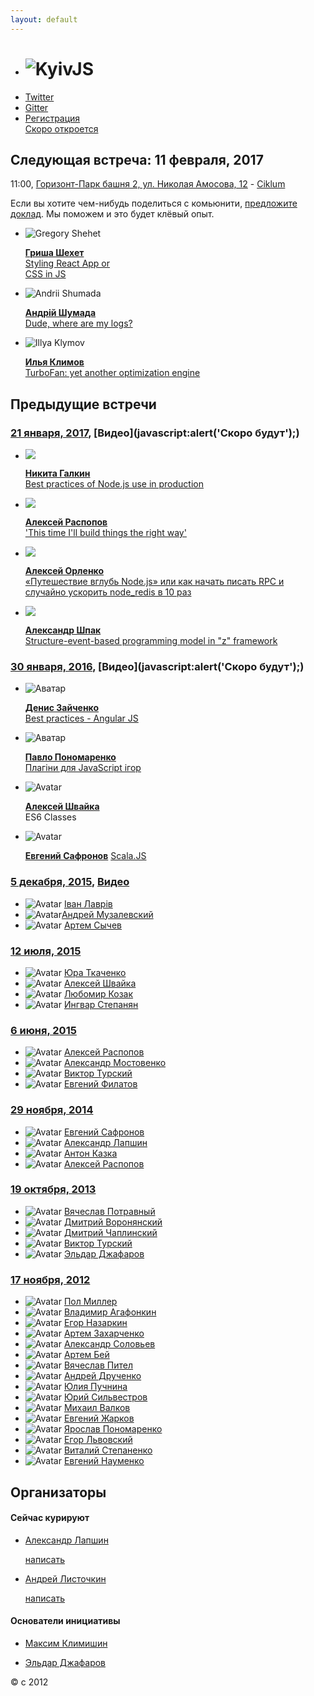 ```yaml
---
layout: default
---
```


  - # ![KyivJS](/static/kyiv-js-rectangle-no-alpha.png)
  - [Twitter](https://twitter.com/kyivjs)
  - [Gitter](https://gitter.im/dev-ua/frontend-ua/kyivjs)
  - [Регистрация <br/> Скоро откроется]()

## Следующая встреча: 11 февраля, 2017
<!--
[Донская 4а](https://maps.yandex.ua/-/CVw9rZop) - - - [Digital Future](http://digital-future.org/) + [The App Solutions](http://theappsolutions.com/)
- ![]()

  >
    [**who**]()
    [what]()
-->
11:00, [Горизонт-Парк башня 2, ул. Николая Амосова, 12](https://yandex.ru/maps/-/CZT3UNIX) - [Ciklum](https://www.ciklum.com/)

Если вы хотите чем-нибудь поделиться с комьюнити, [предложите доклад](#write-anchor). Мы поможем и это будет клёвый опыт.

- ![Gregory Shehet](static/speakers/gregory-shehet.jpg)

  >
    [**Гриша Шехет**](https://www.linkedin.com/in/gregory-shehet-9a6a8983)  
    [Styling React App or  
     CSS in JS]()

- ![Andrii Shumada](static/speakers/andrii-shumada.jpg)

  >
    [**Андрій Шумада**](https://www.linkedin.com/in/andriishumada)  
    [Dude, where are my logs?]()

- ![Illya Klymov](static/speakers/illya-klymov.jpg)

  >
    [**Илья Климов**](https://www.linkedin.com/in/illyaklymov)  
    [TurboFan: yet another optimization engine]()


## Предыдущие встречи

### [21 января, 2017](https://dou.ua/calendar/13768/), [Видео](javascript:alert\('Скоро будут'\);)

  - ![](http://frameworksdays.com/uploads/speakers/galkin.png)

    >
      [**Никита Галкин**](https://twitter.com/galk_in)  
      [Best practices of Node.js use in production](https://galk-in.github.io/kyivjs-2017)

  - ![](/static/speakers/alexey-raspopov.jpg)

    >
      [**Алексей Распопов**](https://twitter.com/alexeyraspopov)  
      ['This time I'll build things the right way'](https://alexeyraspopov.github.io/the-right-way)

  - ![](/static/speakers/alexey-orlenko.jpg)

    >
      [**Алексей Орленко**](https://www.linkedin.com/in/alexeyorlenko)  
      [«Путешествие вглубь Node.js» или как начать писать RPC и случайно ускорить node_redis в 10 раз](https://aqrln.github.io/kyivjs-2017)

  - ![](/static/speakers/oleksandr-shpak.jpg)

    >
      [**Александр Шпак**](https://www.linkedin.com/in/oleksandr-shpak-8915376)  
      [Structure-event-based programming model in "z" framework](https://drive.google.com/file/d/0B5hEGrbXzEkMdW9NV21qdG9jeVk/view)

### [30 января, 2016](http://dou.ua/calendar/9623/), [Видео](javascript:alert\('Скоро будут'\);)

  - ![Аватар](/static/speakers/denis-zaichenko.jpg)

    >
      [**Денис Зайченко**](https://www.linkedin.com/in/dzaichenko)  
      [Best practices - Angular JS]()
  - ![Аватар](/static/speakers/pavlo-ponomarenko.jpg)

    >
      [**Павло Пономаренко**](https://github.com/theshock)  
      [Плагіни для JavaScript ігор](http://slides.com/theshock/javascript-plugins/)
  - ![Avatar](/static/speakers/aleksey-shvayka.jpg)

    >
      [**Алексей Швайка**](https://www.linkedin.com/in/ashvayka)  
      ES6 Classes

  - ![Avatar](/static/speakers/evgeniy-safronov.jpg)

    >
      [**Евгений Сафронов**](https://www.linkedin.com/in/eugene-safronov-b7b257b0)
      [Scala.JS](https://www.dropbox.com/s/dnkkgwjflul54ny/Scala-JS%20%28KyivJS%2030-01%29.pdf?dl=0)

### [5 декабря, 2015](http://dou.ua/calendar/9101/), [Видео](https://www.youtube.com/playlist?list=PLxw9RJPDS60qUL9tiH3Hh-xB8rY5xV2Cr)

  - ![Avatar](/static/speakers/ivan-lavriv.jpg) [Іван Лаврів](https://ua.linkedin.com/in/ivan-lavriv-16b23878/en)
  - ![Avatar](/static/speakers/andrii-muzalevskyi.jpg)[Андрей Музалевский](https://ua.linkedin.com/in/andreymuzalevskiy/en)
  - ![Avatar](/static/speakers/artem-sychov.jpg) [Артем Сычев](https://www.linkedin.com/in/suchov/en)

### [12 июля, 2015]()

  - ![Avatar](/static/speakers/yuri-tkachenko.jpg) [Юра Ткаченко](https://www.linkedin.com/in/tkachenkoyuri)
  - ![Avatar](/static/speakers/aleksey-shvayka.jpg) [Алексей Швайка](https://www.linkedin.com/in/ashvayka)
  - ![Avatar](/static/speakers/liubomyr-kozak.jpg) [Любомир Козак](https://www.linkedin.com/in/luibomyr)
  - ![Avatar](/static/speakers/ingvar-stepanyan.jpg) [Ингвар Степанян](https://ua.linkedin.com/in/rreverser)

### [6 июня, 2015](http://dou.ua/calendar/7456/)

  - ![Avatar](/static/speakers/alexey-raspopov.jpg) [Алексей Распопов](https://www.linkedin.com/profile/view?id=126122043)
  - ![Avatar](/static/speakers/alexander-mostovenko.jpg) [Александр Мостовенко](https://www.linkedin.com/in/mostovenko)
  - ![Avatar](/static/speakers/viktor-turskyi.jpg) [Виктор Турский](https://www.linkedin.com/in/turskyi)
  - ![Avatar](/static/speakers/evgen-filatov.jpg) [Евгений Филатов](https://www.linkedin.com/pub/evgen-filatov/16/a17/8b7)

### [29 ноября, 2014]()

  - ![Avatar](/static/speakers/yevgen-safronov.jpg) [Евгений Сафронов](http://ua.linkedin.com/pub/eugene-safronov/15/3a/392)
  - ![Avatar](/static/speakers/alex-lapshyn.jpg) [Александр Лапшин](http://ua.linkedin.com/in/sudodoki)
  - ![Avatar](/static/speakers/anton-kazka.jpg) [Антон Казка](http://ua.linkedin.com/pub/anton-kazka/74/aa5/9b5)
  - ![Avatar](/static/speakers/alexey-raspopov.jpg) [Алексей Распопов](https://www.linkedin.com/profile/view?id=126122043)

### [19 октября, 2013](http://dou.ua/calendar/3915/)

  - ![Avatar](/static/speakers/vyatcheslav-potravnyy.jpg) [Вячеслав Потравный](http://ua.linkedin.com/pub/vyatcheslav-potravnyy/4a/414/50b/)
  - ![Avatar](/static/speakers/dmitri-voronianski.jpg) [Дмитрий Воронянский](http://ua.linkedin.com/in/voronianski/)
  - ![Avatar](/static/speakers/dmitry-chaplinsky.jpg) [Дмитрий Чаплинский](http://ua.linkedin.com/pub/dmitry-chaplinsky/24/784/760)
  - ![Avatar](/static/speakers/viktor-turskyi.jpg) [Виктор Турский](https://www.linkedin.com/in/turskyi)
  - ![Avatar](/static/speakers/eldar-djafarov.jpg) [Эльдар Джафаров](http://www.linkedin.com/in/edjafarov)

### [17 ноября, 2012](http://dou.ua/calendar/2321)

  - ![Avatar](/static/speakers/paul-miller.jpg) [Пол Миллер](https://sg.linkedin.com/in/paulmillr)
  - ![Avatar](/static/speakers/vladimir-agafonkin.jpg) [Владимир Агафонкин](https://www.linkedin.com/in/agafonkin)
  - ![Avatar](/static/speakers/yehor-nazarkin.jpg) [Егор Назаркин](https://ua.linkedin.com/in/yehor-nazarkin-50553129)
  - ![Avatar](/static/speakers/artem-zakharchenko.jpg) [Артем Захарченко](https://ua.linkedin.com/in/artem-zakharchenko-baa1453b)
  - ![Avatar](/static/speakers/alexander-solovyov.jpg) [Александр Соловьев](https://ua.linkedin.com/in/asolovyov)
  - ![Avatar](/static/speakers/artem-bey.jpg) [Артем Бей](https://ua.linkedin.com/in/artembey)
  - ![Avatar](/static/speakers/vyacheslav-pytel.jpg) [Вячеслав Пител](https://ua.linkedin.com/in/vpytel)
  - ![Avatar](/static/speakers/andrew-druchenko.jpg) [Андрей Друченко](https://ua.linkedin.com/in/bananos)
  - ![Avatar](/static/speakers/yulia-puchnina.jpg) [Юлия Пучнина](https://ua.linkedin.com/in/yulia-puchnina-17473a36/en)
  - ![Avatar](/static/speakers/silvestrov-yuriy.jpg) [Юрий Сильвестров](https://ua.linkedin.com/in/ysilvestrov)
  - ![Avatar](/static/speaker-male-placeholder.jpg) [Михаил Валков]()
  - ![Avatar](/static/speakers/eugene-zharkov.jpg) [Евгений Жарков](https://ua.linkedin.com/in/eugenezharkov)
  - ![Avatar](/static/speakers/yaroslav-ponomarenko.jpg) [Ярослав Пономаренко](https://ua.linkedin.com/in/yponomarenko)
  - ![Avatar](/static/speakers/yehor-lvivski.jpg) [Егор Львовский](https://ua.linkedin.com/in/lvivski)
  - ![Avatar](/static/speaker-male-placeholder.jpg) [Виталий Степаненко]()
  - ![Avatar](/static/speaker-male-placeholder.jpg) [Евгений Науменко]()



## Организаторы

<mark id="write-anchor"></mark>

#### Сейчас курируют
- [Александр Лапшин](https://twitter.com/sudodoki)

    [написать](https://gitter.im/sudodoki)

- [Андрей Листочкин](https://twitter.com/listochkin)

    [написать](https://gitter.im/listochkin)

#### Основатели инициативы
- [Максим Климишин](http://www.linkedin.com/in/klymyshyn)

- [Эльдар Джафаров](http://www.linkedin.com/in/edjafarov)

&copy; с 2012
